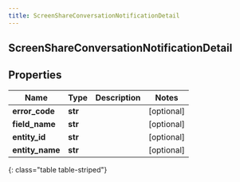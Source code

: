 ```yaml
---
title: ScreenShareConversationNotificationDetail
---
```

## ScreenShareConversationNotificationDetail

## Properties

|Name | Type | Description | Notes|
|------------ | ------------- | ------------- | -------------|
| **error_code** | **str** |  | [optional] |
| **field_name** | **str** |  | [optional] |
| **entity_id** | **str** |  | [optional] |
| **entity_name** | **str** |  | [optional] |
{: class="table table-striped"}


